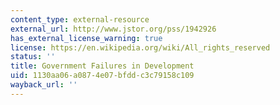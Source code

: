 ```yaml
---
content_type: external-resource
external_url: http://www.jstor.org/pss/1942926
has_external_license_warning: true
license: https://en.wikipedia.org/wiki/All_rights_reserved
status: ''
title: Government Failures in Development
uid: 1130aa06-a087-4e07-bfdd-c3c79158c109
wayback_url: ''
---
```

